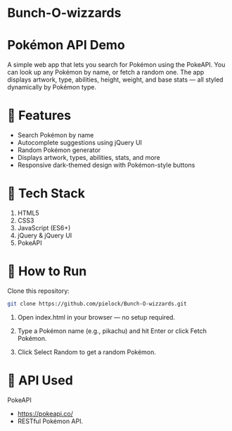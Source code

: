 # Bunch-O-wizzards
# Pokémon API Demo

A simple web app that lets you search for Pokémon using the PokeAPI. You can look up any Pokémon by name, or fetch a random one. The app displays artwork, type, abilities, height, weight, and base stats — all styled dynamically by Pokémon type.

# 🌟 Features

- Search Pokémon by name
- Autocomplete suggestions using jQuery UI
- Random Pokémon generator
- Displays artwork, types, abilities, stats, and more
- Responsive dark-themed design with Pokémon-style buttons

# 🧠 Tech Stack

1. HTML5
2. CSS3
3. JavaScript (ES6+)
4. jQuery & jQuery UI
5. PokeAPI

# 🚀 How to Run

Clone this repository:

```bash 
git clone https://github.com/pielock/Bunch-O-wizzards.git
```

1. Open index.html in your browser — no setup required.

2. Type a Pokémon name (e.g., pikachu) and hit Enter or click Fetch Pokémon.

3. Click Select Random to get a random Pokémon.

# 📡 API Used

PokeAPI
- https://pokeapi.co/ 
- RESTful Pokémon API.
